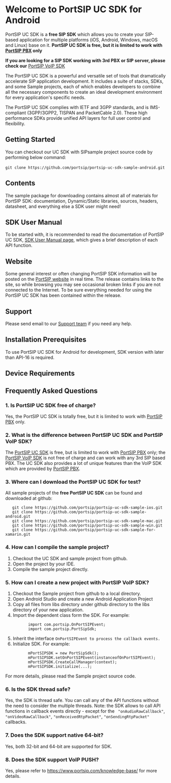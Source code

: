 # Welcome to PortSIP UC SDK for Android

PortSIP UC SDK is a **free SIP SDK** which allows you to create your SIP-based application for multiple platforms (iOS, Android, Windows, macOS and Linux) base on it.
**PortSIP UC SDK is free, but it is limited to work with [PortSIP PBX](https://www.portsip.com/portsip-pbx) only**

**If you are looking for a SIP SDK working with 3rd PBX or SIP server, please check our** [PortSIP VoIP SDK](https://github.com/portsip/portsip-voip-sdk-sample-for-android)

The PortSIP UC SDK is a powerful and versatile set of tools that dramatically accelerate SIP application development. It includes a suite of stacks, SDKs, and some Sample projects, each of which enables developers to combine all the necessary components to create an ideal development environment for every application's specific needs.

The PortSIP UC SDK complies with IETF and 3GPP standards, and is IMS-compliant (3GPP/3GPP2, TISPAN and PacketCable 2.0).
These high performance SDKs provide unified API layers for full user control and flexibility.


## Getting Started

You can checkout our UC SDK with SIPsample project source code by performing below command:<br><br>
```git clone https://github.com/portsip/portsip-uc-sdk-sample-android.git```

## Contents

 The sample package for downloading contains almost all of materials for PortSIP SDK: documentation,
 Dynamic/Static libraries, sources, headers, datasheet, and everything else a SDK user might
 need!


## SDK User Manual

 To be started with, it is recommended to read the documentation of PortSIP UC SDK, [SDK User Manual page](https://www.portsip.com/voip-sdk-user-manual/), which gives a brief
 description of each API function.


## Website

Some general interest or often changing PortSIP SDK information will be posted on the [PortSIP website](https://www.portsip.com) in real time. The release contains links to the site, so while browsing you may see occasional broken links if you are not connected to the Internet. To be sure everything needed for using the PortSIP UC SDK has been contained within the release.

## Support

Please send email to our <a href="mailto:support@portsip.com">Support team</a> if you need any help.

## Installation Prerequisites

To use PortSIP UC SDK for Android for development, SDK version with later than API-16 is required.

## Device Requirements


## Frequently Asked Questions
### 1. Is PortSIP UC SDK free of charge?

  Yes, the PortSIP UC SDK is totally free, but it is limited to work with <a href="https://www.portsip.com/portsip-pbx/" target="_blank">PortSIP PBX</a> only.

### 2. What is the difference between PortSIP UC SDK and PortSIP VoIP SDK?

  The <a href="https://www.portsip.com/portsip-uc-sdk/" target="_blank">PortSIP UC SDK</a> is free, but is limited to work with <a href="https://www.portsip.com/portsip-pbx/" target="_blank">PortSIP PBX</a> only; the <a href="https://www.portsip.com/portsip-pbx/" target="_blank">PortSIP VoIP SDK</a> is not free of charge and can work with any 3rd SIP based PBX. The UC SDK also provides a lot of unique features than the VoIP SDK which are provided by <a href="https://www.portsip.com/portsip-pbx/" target="_blank">PortSIP PBX</a>.

### 3. Where can I download the PortSIP UC SDK for test?

All sample projects of the **free PortSIP UC SDK** can be found and downloaded at github:
  <br>
```
   git clone https://github.com/portsip/portsip-uc-sdk-sample-ios.git
   git clone https://github.com/portsip/portsip-uc-sdk-sample-android.git
   git clone https://github.com/portsip/portsip-uc-sdk-sample-mac.git
   git clone https://github.com/portsip/portsip-uc-sdk-sample-win.git
   git clone https://github.com/portsip/portsip-uc-sdk-sample-for-xamarin.git
```


### 4. How can I compile the sample project?

  1. Checkout the UC SDK and sample project from github.
  2. Open the project by your IDE.
  3. Compile the sample project directly.


### 5. How can I create a new project with PortSIP VoIP SDK?

  1. Checkout the Sample project from github to a local directory.
  2. Open Android Studio and create a new Android Application Project
  3. Copy all files from libs directory under github directory to the libs directory of your new application.
  4. Import the dependent class form the SDK. For example:
  ```
 			import com.portsip.OnPortSIPEvent;
			import com.portsip.PortSipSdk;
```
  5. Inherit the interface ``` OnPortSIPEvent to process the callback events. ```
  6. Initialize SDK. For example:
  ```
			mPortSIPSDK = new PortSipSdk();
			mPortSIPSDK.setOnPortSIPEvent(instanceofOnPortSIPEvent);
			mPortSIPSDK.CreateCallManager(context);
			mPortSIPSDK.initialize(...);
```
			
  For more details, please read the Sample project source code.


### 6. Is the SDK thread safe?
Yes, the SDK is thread safe. You can call any of the API functions without the need to consider the multiple threads.
Note: the SDK allows to call API functions in callback events directly - except for the ``` "onAudioRawCallback"```, ```"onVideoRawCallback"```, ```"onReceivedRtpPacket"```, ```"onSendingRtpPacket"``` callbacks.

### 7. Does the SDK support native 64-bit?
Yes, both 32-bit and 64-bit are supported for SDK.

### 8. Does the SDK support VoIP PUSH?
Yes, please refer to <a href="https://www.portsip.com/knowledge-base/" target="_blank">https://www.portsip.com/knowledge-base/</a> for more details.
